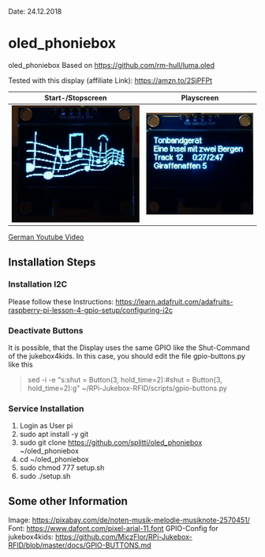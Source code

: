 Date: 24.12.2018

# oled_phoniebox
oled_phoniebox
Based on https://github.com/rm-hull/luma.oled

Tested with this display (affiliate Link): <a href="https://amzn.to/2SjPFPt" target="_blank">https://amzn.to/2SjPFPt</a>

| Start-/Stopscreen | Playscreen |
| --- | --- | 
| ![Caption](preview/startscreen.jpg "Caption") | ![Caption](preview/playscreen.jpg "Caption") |

<a href="https://youtu.be/9hkUXuPlMVo" target="_blank">German Youtube Video</a>

## Installation Steps

### Installation I2C
Please follow these Instructions: https://learn.adafruit.com/adafruits-raspberry-pi-lesson-4-gpio-setup/configuring-i2c

### Deactivate Buttons
It is possible, that the Display uses the same GPIO like the Shut-Command of the jukebox4kids. In this case, you should edit the file gpio-buttons.py like this
> sed -i -e "s:shut = Button(3, hold_time=2):#shut = Button(3, hold_time=2):g" ~/RPi-Jukebox-RFID/scripts/gpio-buttons.py

### Service Installation
1. Login as User pi
2. sudo apt install -y git 
3. sudo git clone https://github.com/splitti/oled_phoniebox ~/oled_phoniebox
4. cd ~/oled_phoniebox
5. sudo chmod 777 setup.sh
6. sudo ./setup.sh

## Some other Information
Image: https://pixabay.com/de/noten-musik-melodie-musiknote-2570451/
Font: https://www.dafont.com/pixel-arial-11.font
GPIO-Config for jukebox4kids: https://github.com/MiczFlor/RPi-Jukebox-RFID/blob/master/docs/GPIO-BUTTONS.md
